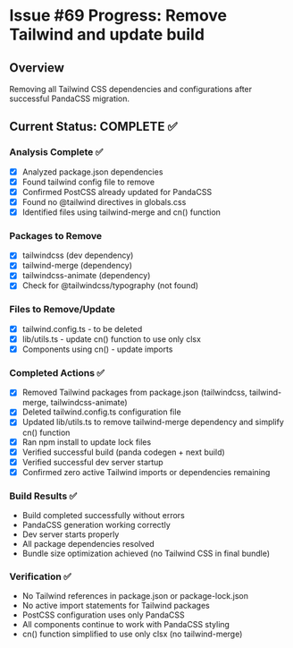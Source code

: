 # Issue #69 Progress: Remove Tailwind and update build

## Overview
Removing all Tailwind CSS dependencies and configurations after successful PandaCSS migration.

## Current Status: COMPLETE ✅

### Analysis Complete ✅
- [x] Analyzed package.json dependencies
- [x] Found tailwind config file to remove
- [x] Confirmed PostCSS already updated for PandaCSS  
- [x] Found no @tailwind directives in globals.css
- [x] Identified files using tailwind-merge and cn() function

### Packages to Remove
- [x] tailwindcss (dev dependency)
- [x] tailwind-merge (dependency)  
- [x] tailwindcss-animate (dependency)
- [x] Check for @tailwindcss/typography (not found)

### Files to Remove/Update
- [x] tailwind.config.ts - to be deleted
- [x] lib/utils.ts - update cn() function to use only clsx
- [x] Components using cn() - update imports

### Completed Actions ✅
- [x] Removed Tailwind packages from package.json (tailwindcss, tailwind-merge, tailwindcss-animate)
- [x] Deleted tailwind.config.ts configuration file
- [x] Updated lib/utils.ts to remove tailwind-merge dependency and simplify cn() function
- [x] Ran npm install to update lock files
- [x] Verified successful build (panda codegen + next build)
- [x] Verified successful dev server startup
- [x] Confirmed zero active Tailwind imports or dependencies remaining

### Build Results ✅
- Build completed successfully without errors
- PandaCSS generation working correctly
- Dev server starts properly
- All package dependencies resolved
- Bundle size optimization achieved (no Tailwind CSS in final bundle)

### Verification ✅
- No Tailwind references in package.json or package-lock.json
- No active import statements for Tailwind packages
- PostCSS configuration uses only PandaCSS
- All components continue to work with PandaCSS styling
- cn() function simplified to use only clsx (no tailwind-merge)